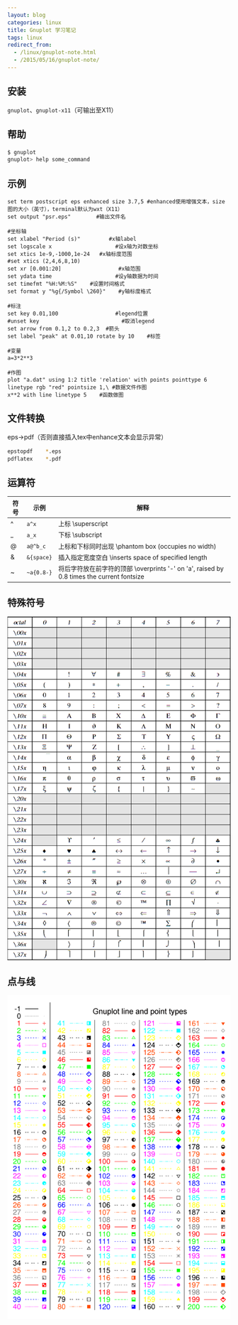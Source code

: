 ```yaml
---
layout: blog
categories: linux
title: Gnuplot 学习笔记
tags: linux
redirect_from:
  - /linux/gnuplot-note.html
  - /2015/05/16/gnuplot-note/
---
```


## 安装

`gnuplot`、`gnuplot-x11`（可输出至X11）

## 帮助

```bash
$ gnuplot
gnuplot> help some_command
```
        
## 示例

```gnuplot
set term postscript eps enhanced size 3.7,5 #enhanced使用增强文本，size 图的大小（英寸），terminal默认为wxt（X11）
set output "psr.eps"        #输出文件名

#坐标轴
set xlabel "Period (s)"         #x轴label
set logscale x                    #设x轴为对数坐标
set xtics 1e-9,-1000,1e-24   #x轴标度范围
#set xtics (2,4,6,8,10)
set xr [0.001:20]                  #x轴范围
set ydata time                    #设y轴数据为时间
set timefmt "%H:%M:%S"    #设置时间格式
set format y "%g{/Symbol \260}"    #y轴标度格式

#标注
set key 0.01,100                  #legend位置
#unset key                          #取消legend
set arrow from 0.1,2 to 0.2,3  #箭头
set label "peak" at 0.01,10 rotate by 10    #标签

#变量
a=3*2**3  

#作图
plot "a.dat" using 1:2 title 'relation' with points pointtype 6 linetype rgb "red" pointsize 1,\ #数据文件作图
x**2 with line linetype 5    #函数做图
```

<!--more-->

## 文件转换

eps->pdf（否则直接插入tex中enhance文本会显示异常）

```bash
epstopdf    *.eps
pdflatex    *.pdf
```

## 运算符

符号 | 示例 | 解释
---  | --- | ---
        ^    |       `a^x`       |          上标 \superscript
        _    |      `a_x`        |           下标 \subscript
        @    |     `a@^b_c`      |       上标和下标同时出现 \phantom box (occupies no width)
        &    |      `&{space}`   |        插入指定宽度空白 \inserts space of specified length
        ~    |      `~a{0.8-}`   |        将后字符放在前字符的顶部 \overprints '-' on 'a', raised by 0.8 times the current fontsize

## 特殊符号

![symbol][1]


## 点与线

![pointtype & linetype][2]


[1]: /assets/img/blog/gnuplot/simbol.jpg
[2]: /assets/img/blog/gnuplot/line-point.png
	
